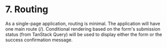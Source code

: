 # 7. Routing

As a single-page application, routing is minimal. The application will have one main route (/). Conditional rendering based on the form's submission status (from TanStack Query) will be used to display either the form or the success confirmation message.
